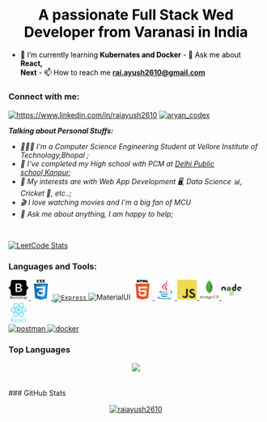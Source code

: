 
<h1 align="center"><a href="https://ayushrai.netlify.app/" style="color: black; text-decoration: none;>Hi 👋, I'm Ayush</a></h1>
<h3 align="center">A passionate Full Stack Wed Developer from  Varanasi in India</h3>

- 🌱 I’m currently learning **Kubernates and Docker** - 💬 Ask me about **React,</br>
Next** - 📫 How to reach me **rai.ayush2610@gmail.com**

<h3 align="left">Connect with me:</h3>
<p align="left">
    <a
        href="https://www.linkedin.com/in/raiayush2610/"
        target="blank"><img
        align="center"
        src="https://raw.githubusercontent.com/rahuldkjain/github-profile-readme-generator/master/src/images/icons/Social/linked-in-alt.svg"
        alt="https://www.linkedin.com/in/raiayush2610"
        height="30"
        width="40"/></a>
    <a href="https://leetcode.com/raiayush2610/" target="blank"><img
        align="center"
        src="https://raw.githubusercontent.com/rahuldkjain/github-profile-readme-generator/master/src/images/icons/Social/leet-code.svg"
        alt="aryan_codex"
        height="30"
        width="40"/></a>
       
</p>
<em>
  
**Talking about Personal Stuffs:**

- 👨🏽‍💻 I’m a Computer Science Engineering Student at Vellore Institute of Technology,Bhopal ;
- 💼 I’ve completed my High school with PCM at [Delhi Public school,Kanpur]((https://www.dpskalyanpur.com/));
- 🤔 My interests are with Web App Development 🖥️, Data Science 📊, Cricket 🏏,  etc..;
- 🎬 I love watching movies and I'm a big fan of MCU <img src="https://www.pngfind.com/pngs/m/173-1737725_captain-americas-shield-hd-png-download.png" width=15 height=15>
- 💬 Ask me about anything, I am happy to help;

<br/> 
</em>

[![LeetCode Stats](https://leetcard.jacoblin.cool/raiayush2610?theme=unicorn&extension=activity)](https://leetcard.jacoblin.cool/raiayush2610?theme=unicorn&extension=activity)

<h3 align="left">Languages and Tools:</h3>
<p align="left">
    <a href="https://getbootstrap.com" target="_blank" rel="noreferrer">
        <img
            src="https://raw.githubusercontent.com/devicons/devicon/master/icons/bootstrap/bootstrap-plain-wordmark.svg"
            alt="bootstrap"
            width="40"
            height="40"/>
    </a>
    <a href="https://www.w3schools.com/css/" target="_blank" rel="noreferrer">
        <img
            src="https://raw.githubusercontent.com/devicons/devicon/master/icons/css3/css3-original-wordmark.svg"
            alt="css3"
            width="40"
            height="40"/>
    </a>
    <a href="https://expressjs.com" target="_blank" rel="noreferrer">
       <code><img height="40" src="https://img.shields.io/badge/Express.js-000000?style=for-the-badge&logo=express&logoColor=white" title="Express"></code>
    </a>
    <a hreaf="https://mui.com/material-ui/" target="_blank" rel="noreferrer">
        <img height="40" src="https://img.shields.io/badge/Material%20UI-007FFF?style=for-the-badge&logo=mui&logoColor=white" title="MaterialUI">
    </a>
    <a href="https://www.w3.org/html/" target="_blank" rel="noreferrer">
        <img
            src="https://raw.githubusercontent.com/devicons/devicon/master/icons/html5/html5-original-wordmark.svg"
            alt="html5"
            width="40"
            height="40"/>
    </a>
    <a href="https://www.java.com" target="_blank" rel="noreferrer">
        <img
            src="https://raw.githubusercontent.com/devicons/devicon/master/icons/java/java-original.svg"
            alt="java"
            width="40"
            height="40"/>
    </a>
    <a
        href="https://developer.mozilla.org/en-US/docs/Web/JavaScript"
        target="_blank"
        rel="noreferrer">
    <a
        href="https://developer.mozilla.org/en-US/docs/Web/JavaScript"
        target="_blank"
        rel="noreferrer">
        <img
            src="https://raw.githubusercontent.com/devicons/devicon/master/icons/javascript/javascript-original.svg"
            alt="docker"
            width="40"
            height="40"/>
    </a>
    <a href="https://www.mongodb.com/" target="_blank" rel="noreferrer">
        <img
            src="https://raw.githubusercontent.com/devicons/devicon/master/icons/mongodb/mongodb-original-wordmark.svg"
            alt="mongodb"
            width="40"
            height="40"/>
    </a>
    <a href="https://nodejs.org" target="_blank" rel="noreferrer">
        <img
            src="https://raw.githubusercontent.com/devicons/devicon/master/icons/nodejs/nodejs-original-wordmark.svg"
            alt="nodejs"
            width="40"
            height="40"/>
    </a>
    <a href="https://reactjs.org/" target="_blank" rel="noreferrer">
        <img
            src="https://raw.githubusercontent.com/devicons/devicon/master/icons/react/react-original-wordmark.svg"
            alt="react"
            width="40"
            height="40"/>
    </a>
        <br/>
     <a href="https://www.postman.com/" target="_blank" rel="noreferrer">
        <img
            src="https://img.shields.io/badge/Postman-FF6C37?style=for-the-badge&logo=Postman&logoColor=white"
            alt="postman"
            height="40"
            title="Postman"/>
    </a>
    <a href="https://www.docker.com/" target="_blank" rel="noreferrer">
        <img
            src="https://www.google.com/imgres?imgurhttps://encrypted-tbn0.gstatic.com/images?q=tbn:ANd9GcQwNLcCUBaC99r3nN10jX1asJQgcmxVzbtkgg&usqp=CAU"
            alt="docker"
            height="40"
            title="Docker"/>
    </a>

   
</p>


### Top Languages

<p align="center">
<a href = "https://github.com/raiayush2610">
  <img src="https://github-readme-stats.vercel.app/api/top-langs/?username=raiayush2610&layout=compact&theme=vision-friendly-dark"/>
</a>
</p>
<br/>
### GitHub Stats
<p align= "center"><a href = "https://github.com/raiayush2610"><img align="center" src="https://github-readme-streak-stats.herokuapp.com/?user=raiayush2610&theme=dark" alt="raiayush2610" /></a></p>
